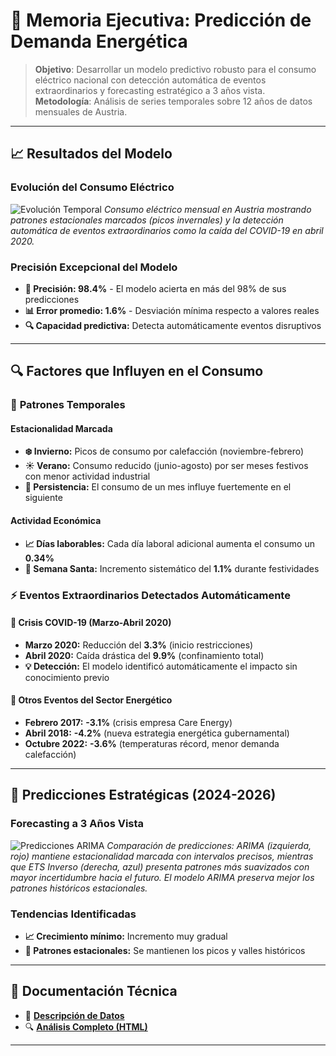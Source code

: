 # 💼 Memoria Ejecutiva: Predicción de Demanda Energética  
> **Objetivo**: Desarrollar un modelo predictivo robusto para el consumo eléctrico nacional con detección automática de eventos extraordinarios y forecasting estratégico a 3 años vista.  
> **Metodología**: Análisis de series temporales sobre 12 años de datos mensuales de Austria.

---

## 📈 Resultados del Modelo

### Evolución del Consumo Eléctrico
![Evolución Temporal](https://github.com/user-attachments/assets/29c1e4b2-abfe-49cd-ac3d-39f2220e23e1)
*Consumo eléctrico mensual en Austria mostrando patrones estacionales marcados (picos invernales) y la detección automática de eventos extraordinarios como la caída del COVID-19 en abril 2020.*

### Precisión Excepcional del Modelo
- **🎯 Precisión: 98.4%** - El modelo acierta en más del 98% de sus predicciones
- **📊 Error promedio: 1.6%** - Desviación mínima respecto a valores reales
- **🔍 Capacidad predictiva:** Detecta automáticamente eventos disruptivos

---

## 🔍 Factores que Influyen en el Consumo

### 📅 **Patrones Temporales**
#### Estacionalidad Marcada
- **❄️ Invierno:** Picos de consumo por calefacción (noviembre-febrero)
- **☀️ Verano:** Consumo reducido (junio-agosto) por ser meses festivos con menor actividad industrial
- **🔄 Persistencia:** El consumo de un mes influye fuertemente en el siguiente

#### Actividad Económica
- **📈 Días laborables:** Cada día laboral adicional aumenta el consumo un **0.34%**
- **🐣 Semana Santa:** Incremento sistemático del **1.1%** durante festividades

### ⚡ **Eventos Extraordinarios Detectados Automáticamente**

#### 🦠 Crisis COVID-19 (Marzo-Abril 2020)
- **Marzo 2020:** Reducción del **3.3%** (inicio restricciones)
- **Abril 2020:** Caída drástica del **9.9%** (confinamiento total)
- **💡 Detección:** El modelo identificó automáticamente el impacto sin conocimiento previo

#### 🏢 Otros Eventos del Sector Energético
- **Febrero 2017:** **-3.1%** (crisis empresa Care Energy)
- **Abril 2018:** **-4.2%** (nueva estrategia energética gubernamental)
- **Octubre 2022:** **-3.6%** (temperaturas récord, menor demanda calefacción)

---

## 🔮 Predicciones Estratégicas (2024-2026)

### Forecasting a 3 Años Vista
![Predicciones ARIMA](https://github.com/user-attachments/assets/ea1da166-9f16-4817-849c-8b454a9f020e)
*Comparación de predicciones: ARIMA (izquierda, rojo) mantiene estacionalidad marcada con intervalos precisos, mientras que ETS Inverso (derecha, azul) presenta patrones más suavizados con mayor incertidumbre hacia el futuro. El modelo ARIMA preserva mejor los patrones históricos estacionales.*

### Tendencias Identificadas
- **📈 Crecimiento mínimo:** Incremento muy gradual
- **🔄 Patrones estacionales:** Se mantienen los picos y valles históricos

---

## 📂 Documentación Técnica
- 💾 **[Descripción de Datos](../data/README.md)**
- 🔍 **[Análisis Completo (HTML)](../code/analisis_series_temporales.html)**  

---

